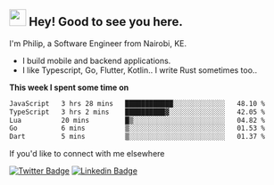 <h2><img src="https://slackmojis.com/emojis/3643-cool-doge/download" width="30"/> Hey! Good to see you here.</h2>

<p>I'm Philip, a Software Engineer from Nairobi, KE. 

- I build mobile and backend applications.
- I like Typescript, Go, Flutter, Kotlin.. I write Rust sometimes too..</p>

**This week I spent some time on**
<!--START_SECTION:waka-->

```txt
JavaScript   3 hrs 28 mins   ████████████░░░░░░░░░░░░░   48.10 %
TypeScript   3 hrs 2 mins    ██████████▓░░░░░░░░░░░░░░   42.05 %
Lua          20 mins         █▒░░░░░░░░░░░░░░░░░░░░░░░   04.82 %
Go           6 mins          ▒░░░░░░░░░░░░░░░░░░░░░░░░   01.53 %
Dart         5 mins          ▒░░░░░░░░░░░░░░░░░░░░░░░░   01.37 %
```

<!--END_SECTION:waka-->

If you'd like to connect with me elsewhere

[![Twitter Badge](https://img.shields.io/badge/-Twitter-1ca0f1?style=flat-square&labelColor=1ca0f1&logo=twitter&logoColor=white&link=https://twitter.com/_diogorodrigues)](https://twitter.com/kimathiphil)  [![Linkedin Badge](https://img.shields.io/badge/-LinkedIn-blue?style=flat-square&logo=Linkedin&logoColor=white&link=https://www.linkedin.com/in/philip-kimathi-2604a9114/)](https://www.linkedin.com/in/philip-kimathi-2604a9114/)
